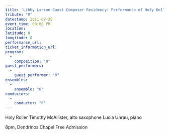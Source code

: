 ```yaml
---
title: 'Libby Larsen Guest Composer Residency: Performance of Holy Roller'
tribute: "0"
datestamp: 2011-07-28
event_time: 08:00 PM
location: 
latitude: 0
longitude: 0
performance_url: 
ticket_information_url: 
program: 
  -
    composition: "0"
guest_performers: 
  -
    guest_performer: "0"
ensembles: 
  -
    ensemble: "0"
conductors: 
  -
    conductor: "0"
---
```

Holy Roller
Timothy McAllister, alto saxophone
Lucia Unrau, piano

8pm, Dendrinos Chapel
Free Admission
